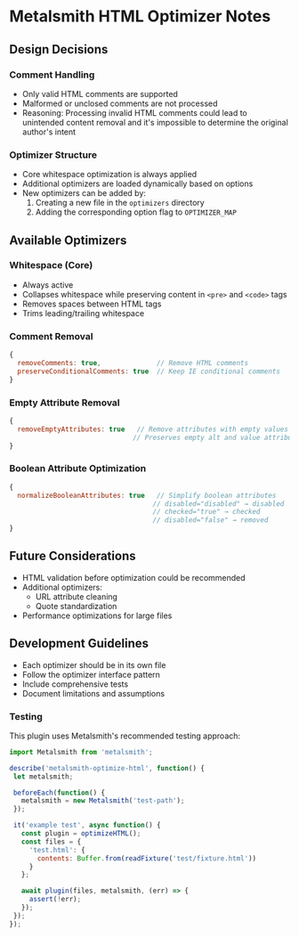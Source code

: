 # Metalsmith HTML Optimizer Notes

## Design Decisions

### Comment Handling
- Only valid HTML comments are supported
- Malformed or unclosed comments are not processed
- Reasoning: Processing invalid HTML comments could lead to unintended content removal and it's impossible to determine the original author's intent

### Optimizer Structure
- Core whitespace optimization is always applied
- Additional optimizers are loaded dynamically based on options
- New optimizers can be added by:
  1. Creating a new file in the `optimizers` directory
  2. Adding the corresponding option flag to `OPTIMIZER_MAP`

## Available Optimizers

### Whitespace (Core)
- Always active
- Collapses whitespace while preserving content in `<pre>` and `<code>` tags
- Removes spaces between HTML tags
- Trims leading/trailing whitespace

### Comment Removal
```javascript
{
  removeComments: true,              // Remove HTML comments
  preserveConditionalComments: true  // Keep IE conditional comments
}
```

### Empty Attribute Removal
```javascript
{
  removeEmptyAttributes: true   // Remove attributes with empty values
                               // Preserves empty alt and value attributes
}
```

### Boolean Attribute Optimization
```javascript
{
  normalizeBooleanAttributes: true   // Simplify boolean attributes
                                    // disabled="disabled" → disabled
                                    // checked="true" → checked
                                    // disabled="false" → removed
}
```

## Future Considerations
- HTML validation before optimization could be recommended
- Additional optimizers:
  - URL attribute cleaning
  - Quote standardization
- Performance optimizations for large files

## Development Guidelines
- Each optimizer should be in its own file
- Follow the optimizer interface pattern
- Include comprehensive tests
- Document limitations and assumptions

### Testing

This plugin uses Metalsmith's recommended testing approach:

```javascript
import Metalsmith from 'metalsmith';

describe('metalsmith-optimize-html', function() {
 let metalsmith;

 beforeEach(function() {
   metalsmith = new Metalsmith('test-path');
 });

 it('example test', async function() {
   const plugin = optimizeHTML();
   const files = {
     'test.html': {
       contents: Buffer.from(readFixture('test/fixture.html'))
     }
   };

   await plugin(files, metalsmith, (err) => {
     assert(!err);
   });
 });
});
